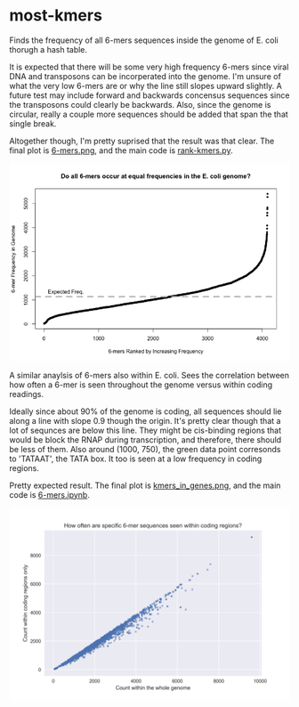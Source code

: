 # most-kmers

Finds the frequency of all 6-mers sequences inside the genome of E. coli thorugh a hash table.

It is expected that there will be some very high frequency 6-mers since viral DNA and transposons can be incorperated into the genome. I'm unsure of what the very low 6-mers are or why the line still slopes upward slightly. A future test may include forward and backwards concensus sequences since the transposons could clearly be backwards. Also, since the genome is circular, really a couple more sequences should be added that span the that single break.

Altogether though, I'm pretty suprised that the result was that clear. The final plot is [6-mers.png](6-mers.png), and the main code is [rank-kmers.py](rank-kmers.py).

![6-mers.png](6-mers.png)

A similar anaylsis of 6-mers also within E. coli. Sees the correlation between how often a 6-mer is seen throughout the genome versus within coding readings.

Ideally since about 90% of the genome is coding, all sequences should lie along a line with slope 0.9 though the origin. It's pretty clear though that a lot of sequnces are below this line. They might be cis-binding regions that would be block the RNAP during transcription, and therefore, there should be less of them. Also around (1000, 750), the green data point corresonds to 'TATAAT', the TATA box. It too is seen at a low frequency in coding regions.

Pretty expected result. The final plot is [kmers_in_genes.png](kmers_in_genes.png), and the main code is [6-mers.ipynb](6-mers.ipynb).

![kmers_in_genes.png](kmers_in_genes.png)
